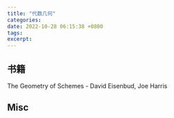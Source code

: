 ```yaml
---
title: "代数几何"
categories: 
date: 2022-10-28 06:15:38 +0800
tags: 
excerpt: 
---
```








## 书籍

The Geometry of Schemes - David Eisenbud, Joe Harris







## Misc


